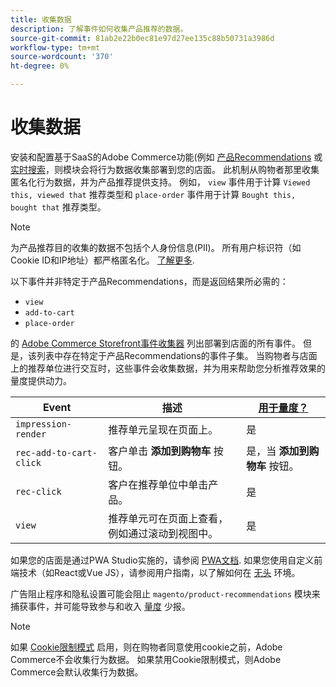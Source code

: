 ```yaml
---
title: 收集数据
description: 了解事件如何收集产品推荐的数据。
source-git-commit: 81ab2e22b0ec81e97d27ee135c88b50731a3986d
workflow-type: tm+mt
source-wordcount: '370'
ht-degree: 0%

---
```


# 收集数据

安装和配置基于SaaS的Adobe Commerce功能(例如 [产品Recommendations](install-configure.md) 或 [实时搜索](https://experienceleague.adobe.com/docs/commerce-merchant-services/live-search/onboard/install.html)，则模块会将行为数据收集部署到您的店面。 此机制从购物者那里收集匿名化行为数据，并为产品推荐提供支持。 例如， `view` 事件用于计算 `Viewed this, viewed that` 推荐类型和 `place-order` 事件用于计算 `Bought this, bought that` 推荐类型。

>[!NOTE]
>
>为产品推荐目的收集的数据不包括个人身份信息(PII)。 所有用户标识符（如Cookie ID和IP地址）都严格匿名化。 [了解更多](https://www.adobe.com/privacy/experience-cloud.html).

以下事件并非特定于产品Recommendations，而是返回结果所必需的：

- `view`
- `add-to-cart`
- `place-order`

的 [Adobe Commerce Storefront事件收集器](https://developer.adobe.com/commerce/services/shared-services/storefront-events/collector/#quick-start) 列出部署到店面的所有事件。 但是，该列表中存在特定于产品Recommendations的事件子集。 当购物者与店面上的推荐单位进行交互时，这些事件会收集数据，并为用来帮助您分析推荐效果的量度提供动力。

| Event | 描述 | [用于量度？](workspace.md) |
| --- | --- | --- |
| `impression-render` | 推荐单元呈现在页面上。 | 是 |
| `rec-add-to-cart-click` | 客户单击 **添加到购物车** 按钮。 | 是，当 **添加到购物车** 按钮。 |
| `rec-click` | 客户在推荐单位中单击产品。 | 是 |
| `view` | 推荐单元可在页面上查看，例如通过滚动到视图中。 | 是 |

如果您的店面是通过PWA Studio实施的，请参阅 [PWA文档](https://developer.adobe.com/commerce/pwa-studio/integrations/product-recommendations/). 如果您使用自定义前端技术（如React或Vue JS），请参阅用户指南，以了解如何在 [无头](headless.md) 环境。

广告阻止程序和隐私设置可能会阻止 `magento/product-recommendations` 模块来捕获事件，并可能导致参与和收入 [量度](workspace.md) 少报。

>[!NOTE]
>
>如果 [Cookie限制模式](https://experienceleague.adobe.com/docs/commerce-admin/start/compliance/privacy/compliance-cookie-law.html) 启用，则在购物者同意使用cookie之前，Adobe Commerce不会收集行为数据。 如果禁用Cookie限制模式，则Adobe Commerce会默认收集行为数据。
